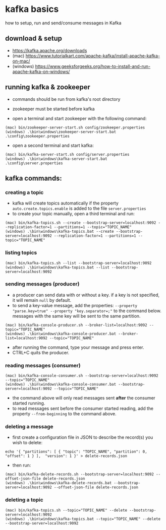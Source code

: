 # kafka basics
how to setup, run and send/consume messages in Kafka

## download & setup
- https://kafka.apache.org/downloads
- (mac) https://www.tutorialkart.com/apache-kafka/install-apache-kafka-on-mac/
- (windows) https://www.geeksforgeeks.org/how-to-install-and-run-apache-kafka-on-windows/

## running kafka & zookeeper
- commands should be run from kafka's root directory
- zookeeper must be started before kafka

- open a terminal and start zookeeper with the following command:

```shell
(mac) bin/zookeeper-server-start.sh config/zookeeper.properties
(windows) .\bin\windows\zookeeper-server-start.bat .\config\zookeeper.properties
```
- open a second terminal and start kafka:

```shell
(mac) bin/kafka-server-start.sh config/server.properties
(windows) .\bin\windows\kafka-server-start.bat .\config\server.properties
```

## kafka commands:
### creating a topic
- kafka will create topics automatically if the property `auto.create.topics.enable` is added to the file `server.properties`
- to create your topic manually, open a third terminal and run:
```shell
(mac) bin/kafka-topics.sh --create --bootstrap-server=localhost:9092 --replication-factor=1 --partitions=1 --topic="TOPIC_NAME"
(windows) .\bin\windows\kafka-topics.bat --create --bootstrap-server=localhost:9092 --replication-factor=1 --partitions=1 --topic="TOPIC_NAME"
```

### listing topics
```shell
(mac) bin/kafka-topics.sh --list --bootstrap-server=localhost:9092
(windows) .\bin\windows\kafka-topics.bat --list --bootstrap-server=localhost:9092
```

### sending messages (producer)
- a producer can send data with or without a key. if a key is not specified, it will remain `null` by default.
- to send a key-value message, add the properties: `--property "parse.key=true" --property "key.separator=;"` to the command below. messages with the same key will be sent to the same partition.
```shell
(mac) bin/kafka-console-producer.sh --broker-list=localhost:9092 --topic="TOPIC_NAME"
(windows) .\bin\windows\kafka-console-producer.bat --broker-list=localhost:9092 --topic="TOPIC_NAME"
```
- after running the command, type your message and press enter.
- CTRL+C quits the producer.

### reading messages (consumer)
```shell
(mac) bin/kafka-console-consumer.sh --bootstrap-server=localhost:9092 --topic="TOPIC_NAME"
(windows) .\bin\windows\kafka-console-consumer.bat --bootstrap-server=localhost:9092 --topic="TOPIC_NAME"
```

- the command above will only read messages sent <b>after</b> the consumer started running.
- to read messages sent before the consumer started reading, add the property `--from-beginning` to the command above.

### deleting a message
- first create a configuration file in JSON to describe the record(s) you wish to delete:
```
echo '{ "partitions": [ { "topic": "TOPIC_NAME", "partition": 0, "offset": 1 } ],  "version": 1 }' > delete-records.json
```

- then run:
```shell
(mac) bin/kafka-delete-records.sh --bootstrap-server=localhost:9092 --offset-json-file delete-records.json
(windows) .\bin\windows\kafka-delete-records.bat --bootstrap-server=localhost:9092 --offset-json-file delete-records.json
```

### deleting a topic
```shell
(mac) bin/kafka-topics.sh --topic="TOPIC_NAME" --delete --bootstrap-server=localhost:9092
(windows) .\bin\windows\kafka-topics.bat --topic="TOPIC_NAME" --delete --bootstrap-server=localhost:9092
```
